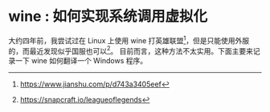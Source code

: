 # wine : 如何实现系统调用虚拟化

大约四年前，我尝试过在 Linux 上使用 wine 打英雄联盟[^1]，但是只能使用外服的，而最近发现似乎国服也可以[^2]。
目前而言，这种方法不太实用。下面主要来记录一下 wine 如何翻译一个 Windows 程序。


<!-- TODO 总结一下各种虚拟化吧 -->
<!-- https://xieby1.github.io/runXonY/ -->
<!-- 一些跨平台的设施: -->
<!-- https://github.com/HaxeFoundation/haxe -->
<!-- https://github.com/jart/cosmopolitan -->

[^1]: https://www.jianshu.com/p/d743a3405eef
[^2]: https://snapcraft.io/leagueoflegends
